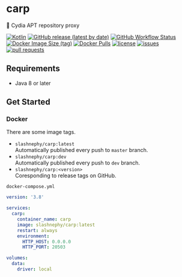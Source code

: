 # carp

🧭 Cydia APT repository proxy

[![Kotlin](https://img.shields.io/badge/Kotlin-1.4.30-blue)](https://kotlinlang.org)
[![GitHub release (latest by date)](https://img.shields.io/github/v/release/SlashNephy/carp)](https://github.com/SlashNephy/carp/releases)
[![GitHub Workflow Status](https://img.shields.io/github/workflow/status/SlashNephy/carp/Docker)](https://hub.docker.com/r/slashnephy/carp)
[![Docker Image Size (tag)](https://img.shields.io/docker/image-size/slashnephy/carp/latest)](https://hub.docker.com/r/slashnephy/carp)
[![Docker Pulls](https://img.shields.io/docker/pulls/slashnephy/carp)](https://hub.docker.com/r/slashnephy/carp)
[![license](https://img.shields.io/github/license/SlashNephy/carp)](https://github.com/SlashNephy/carp/blob/master/LICENSE)
[![issues](https://img.shields.io/github/issues/SlashNephy/carp)](https://github.com/SlashNephy/carp/issues)
[![pull requests](https://img.shields.io/github/issues-pr/SlashNephy/carp)](https://github.com/SlashNephy/carp/pulls)

## Requirements

- Java 8 or later

## Get Started

### Docker

There are some image tags.

- `slashnephy/carp:latest`  
  Automatically published every push to `master` branch.
- `slashnephy/carp:dev`  
  Automatically published every push to `dev` branch.
- `slashnephy/carp:<version>`  
  Coresponding to release tags on GitHub.

`docker-compose.yml`

```yaml
version: '3.8'

services:
  carp:
    container_name: carp
    image: slashnephy/carp:latest
    restart: always
    environment:
      HTTP_HOST: 0.0.0.0
      HTTP_PORT: 20503

volumes:
  data:
    driver: local
```
